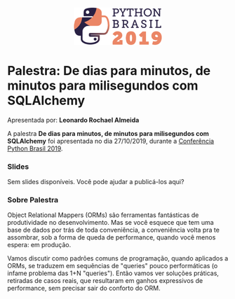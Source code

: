<p align="center"><img src="../../logo_python_brasil_2019-01.svg" width="200"></p>

# Palestra: De dias para minutos, de minutos para milisegundos com SQLAlchemy
Apresentada por: **Leonardo Rochael Almeida**


A palestra **De dias para minutos, de minutos para milisegundos com SQLAlchemy** foi apresentada no dia 27/10/2019, durante a [Conferência Python Brasil 2019](http://2019.pythonbrasil.org.br).



### Slides

Sem slides disponíveis. Você pode ajudar a publicá-los aqui?



### Sobre Palestra
Object Relational Mappers (ORMs) são ferramentas fantásticas de produtividade no desenvolvimento. Mas se você esquece que tem uma base de dados por trás de toda conveniência, a conveniência volta pra te assombrar, sob a forma de queda de performance, quando você menos espera: em produção.

Vamos discutir como padrões comuns de programação, quando aplicados a ORMs, se traduzem em sequências de "queries" pouco performáticas (o infame problema das 1+N "queries"). Então vamos ver soluções práticas, retiradas de casos reais, que resultaram em ganhos expressivos de performance, sem precisar sair do conforto do ORM.




